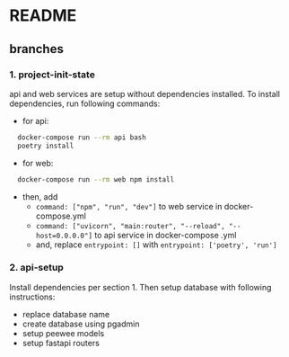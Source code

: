 # README

## branches

### 1. project-init-state

api and web services are setup without dependencies installed. To install dependencies, run following commands:

- for api:

```bash
  docker-compose run --rm api bash
  poetry install
```

- for web:

```bash
  docker-compose run --rm web npm install
```

- then, add
  - `command: ["npm", "run", "dev"]` to web service in docker-compose.yml
  - `command: ["uvicorn", "main:router", "--reload", "--host=0.0.0.0"]` to api service in docker-compose .yml
  - and, replace `entrypoint: []` with `entrypoint: ['poetry', 'run']`

### 2. api-setup

Install dependencies per section 1. Then setup database with following instructions:

- replace database name
- create database using pgadmin
- setup peewee models
- setup fastapi routers
